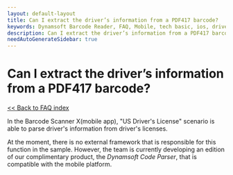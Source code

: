 ```yaml
---
layout: default-layout
title: Can I extract the driver’s information from a PDF417 barcode? 
keywords: Dynamsoft Barcode Reader, FAQ, Mobile, tech basic, ios, driver license, info
description: Can I extract the driver’s information from a PDF417 barcode?
needAutoGenerateSidebar: true
---
```


# Can I extract the driver’s information from a PDF417 barcode?

[<< Back to FAQ index](index.md)

In the Barcode Scanner X(mobile app), "US Driver's License" scenario is able to parse driver's information from driver's licenses.

At the moment, there is no external framework that is responsible for this function in the sample. However, the team is currently developing an edition of our complimentary product, the *Dynamsoft Code Parser*, that is compatible with the mobile platform.